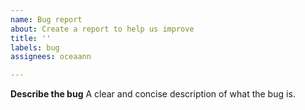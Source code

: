 ```yaml
---
name: Bug report
about: Create a report to help us improve
title: ''
labels: bug
assignees: oceaann

---
```


**Describe the bug**
A clear and concise description of what the bug is.

